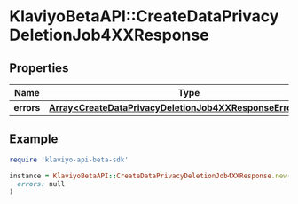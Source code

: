# KlaviyoBetaAPI::CreateDataPrivacyDeletionJob4XXResponse

## Properties

| Name | Type | Description | Notes |
| ---- | ---- | ----------- | ----- |
| **errors** | [**Array&lt;CreateDataPrivacyDeletionJob4XXResponseErrorsInner&gt;**](CreateDataPrivacyDeletionJob4XXResponseErrorsInner.md) |  |  |

## Example

```ruby
require 'klaviyo-api-beta-sdk'

instance = KlaviyoBetaAPI::CreateDataPrivacyDeletionJob4XXResponse.new(
  errors: null
)
```

